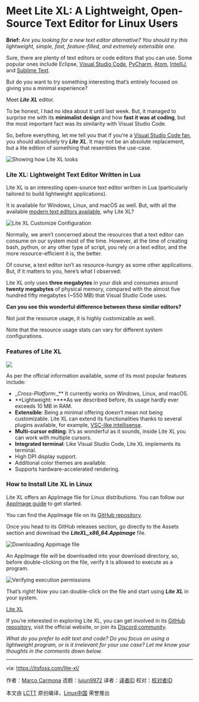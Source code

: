 [#]: subject: "Meet Lite XL: A Lightweight, Open-Source Text Editor for Linux Users"
[#]: via: "https://itsfoss.com/lite-xl/"
[#]: author: "Marco Carmona https://itsfoss.com/author/marco/"
[#]: collector: "lujun9972"
[#]: translator: " "
[#]: reviewer: " "
[#]: publisher: " "
[#]: url: " "

Meet Lite XL: A Lightweight, Open-Source Text Editor for Linux Users
======

**Brief:** _Are you looking for a new _text editor_ alternative? You should try this lightweight, _simple_, fast, feature-filled, and extremely extensible one._

Sure, there are plenty of text editors or code editors that you can use. Some popular ones include Eclipse, [Visual Studio Code][1], [PyCharm][2], [Atom][3], [IntelliJ][4], and [Sublime Text][5].

But do you want to try something interesting that’s entirely focused on giving you a minimal experience?

Meet _**Lite XL**_ editor.

To be honest, I had no idea about it until last week. But, it managed to surprise me with its **minimalist design** and how **fast it was at coding**, but the most important fact was its similarity with Visual Studio Code.

So, before everything, let me tell you that if you’re a [Visual Studio Code fan][6], you should absolutely try _**Lite XL**_. It may not be an absolute replacement, but a lite edition of something that resembles the use-case.

![Showing how Lite XL looks][7]

### Lite XL: Lightweight Text Editor Written in Lua

Lite XL is an interesting open-source text editor written in Lua (particularly tailored to build lightweight applications).

It is available for Windows, Linux, and macOS as well. But, with all the available [modern text editors available][8], why Lite XL?

![Lite XL Customize Configuration][9]

Normally, we aren’t concerned about the resources that a text editor can consume on our system most of the time. However, at the time of creating bash, python, or any other type of script, you rely on a text editor, and the more resource-efficient it is, the better.

Of course, a text editor isn’t as resource-hungry as some other applications. But, if it matters to you, here’s what I observed:

Lite XL only uses **three megabytes** in your disk and consumes around **twenty megabytes** of physical memory, compared with the almost five hundred fifty megabytes (~550 MB) that Visual Studio Code uses.

**Can you see this wonderful difference between these similar editors?**

Not just the resource usage, it is highly customizable as well.

Note that the resource usage stats can vary for different system configurations.

### Features of Lite XL

![][10]

As per the official information available, some of its most popular features include:

  * __Cross-Platform_:_** It currently works on Windows, Linux, and macOS.
  * **Lightweight: ****As we described before, its usage hardly ever exceeds 10 MB in RAM.
  * **Extensible**: Being a minimal offering doesn’t mean not being customizable. Lite XL can extend its functionalities thanks to several plugins available, for example, [VSC-like intellisense][11].
  * **Multi-cursor editing**: It’s as wonderful as it sounds, inside Lite XL you can work with multiple cursors.
  * **Integrated terminal**: Like Visual Studio Code, Lite XL implements its terminal.
  * High DPI display support.
  * Additional color themes are available.
  * Supports hardware-accelerated rendering.



### How to Install Lite XL in Linux

Lite XL offers an AppImage file for Linux distributions. You can follow our [AppImage guide][12] to get started.

You can find the AppImage file on its [GitHub repository][13].

Once you head to its GitHub releases section, go directly to the Assets section and download the _**LiteXL_x86_64.Appimage**_ file.

![Downloading Appimage file][14]

An AppImage file will be downloaded into your download directory, so, before double-clicking on the file, verify it is allowed to execute as a program.

![Verifying execution permissions][15]

That’s right! Now you can double-click on the file and start using _**Lite XL**_ in your system.

[Lite XL][16]

If you’re interested in exploring Lite XL, you can get involved in its [GitHub repository][13], visit the official website, or join its [Discord community][17].

_What do you prefer to edit text and code? Do you focus on using a lightweight program, or is it irrelevant for your use case? Let me know your thoughts in the comments down below._

--------------------------------------------------------------------------------

via: https://itsfoss.com/lite-xl/

作者：[Marco Carmona][a]
选题：[lujun9972][b]
译者：[译者ID](https://github.com/译者ID)
校对：[校对者ID](https://github.com/校对者ID)

本文由 [LCTT](https://github.com/LCTT/TranslateProject) 原创编译，[Linux中国](https://linux.cn/) 荣誉推出

[a]: https://itsfoss.com/author/marco/
[b]: https://github.com/lujun9972
[1]: https://itsfoss.com/install-visual-studio-code-ubuntu/
[2]: https://itsfoss.com/install-pycharm-ubuntu/
[3]: https://itsfoss.com/install-atom-ubuntu/
[4]: https://itsfoss.com/install-intellij-ubuntu-linux/
[5]: https://itsfoss.com/sublime-text-3-linux/
[6]: https://itsfoss.com/visual-studio-code-vs-atom/
[7]: https://itsfoss.com/wp-content/uploads/2022/04/lite-xl-editor-screenshot.png
[8]: https://itsfoss.com/best-modern-open-source-code-editors-for-linux/
[9]: https://itsfoss.com/wp-content/uploads/2022/04/lite-xl-screenshot-2.png
[10]: https://itsfoss.com/wp-content/uploads/2022/04/lite-xl-screnshot-1.png
[11]: https://github.com/lite-xl/lite-xl-lsp
[12]: https://itsfoss.com/use-appimage-linux/
[13]: https://github.com/lite-xl/lite-xl
[14]: https://itsfoss.com/wp-content/uploads/2022/04/Downloading_Appimage_file-800x447.png
[15]: https://itsfoss.com/wp-content/uploads/2022/04/Verifying_execution_permissions-800x535.png
[16]: https://lite-xl.com/
[17]: https://discord.gg/RWzqC3nx7K
